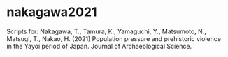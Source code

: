 # nakagawa2021

Scripts for:
Nakagawa, T., Tamura, K., Yamaguchi, Y., Matsumoto, N., Matsugi, T., Nakao, H. (2021) Population pressure and prehistoric violence in the Yayoi period of Japan. Journal of Archaeological Science.
